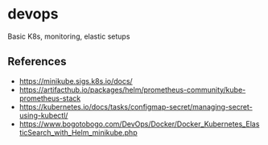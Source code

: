# devops
Basic K8s, monitoring, elastic setups

## References
- https://minikube.sigs.k8s.io/docs/
- https://artifacthub.io/packages/helm/prometheus-community/kube-prometheus-stack
- https://kubernetes.io/docs/tasks/configmap-secret/managing-secret-using-kubectl/
- https://www.bogotobogo.com/DevOps/Docker/Docker_Kubernetes_ElasticSearch_with_Helm_minikube.php